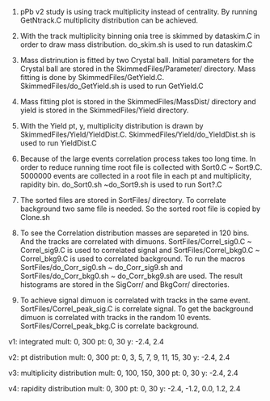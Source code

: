 1. pPb v2 study is using track multiplicity instead of centrality.
	By running GetNtrack.C multiplicity distribution can be achieved.

2. With the track multiplicity binning onia tree is skimmed by dataskim.C in order to draw mass distribution. do_skim.sh is used to run dataskim.C

3. Mass distrinution is fitted by two Crystal ball. Initial parameters for the Crystal ball are stored in the SkimmedFiles/Parameter/ directory. Mass fitting is done by SkimmedFiles/GetYield.C. SkimmedFiles/do_GetYield.sh is used to run GetYield.C

4. Mass fitting plot is stored in the SkimmedFiles/MassDist/ directory and yield is stored in the SkimmedFiles/Yield directory.

5. With the Yield pt, y, multiplicity distribution is drawn by SkimmedFiles/Yield/YieldDist.C. SkimmedFiles/Yield/do_YieldDist.sh is used to run YieldDist.C 

6. Because of the large events correlation process takes too long time. In order to reduce running time root file is collected with Sort0.C ~ Sort9.C. 5000000 events are collected in a root file in each pt and multiplicity, rapidity bin. do_Sort0.sh ~do_Sort9.sh is used to run Sort?.C

7. The sorted files are stored in SortFiles/ directory. To correlate background two same file is needed. So the sorted root file is copied by Clone.sh

8. To see the Correlation distribution masses are separeted in 120 bins. And the tracks are correlated with dimuons. SortFiles/Correl_sig0.C ~ Correl_sig9.C is used to correlated signal and SortFiles/Correl_bkg0.C ~ Correl_bkg9.C is used to correlated background. To run the macros SortFiles/do_Corr_sig0.sh ~ do_Corr_sig9.sh and SortFiles/do_Corr_bkg0.sh ~ do_Corr_bkg9.sh are used. The result histograms are stored in the SigCorr/ and BkgCorr/ directories.

9. To achieve signal dimuon is correlated with tracks in the same event. SortFiles/Correl_peak_sig.C is correlate signal. To get the background dimuon is correlated with tracks in the random 10 events. SortFiles/Correl_peak_bkg.C is correlate background.

v1: integrated
mult: 0, 300
pt: 0, 30
y: -2.4, 2.4

v2: pt distribution
mult: 0, 300
pt: 0, 3, 5, 7, 9, 11, 15, 30
y: -2.4, 2.4

v3: multiplicity distribution
mult: 0, 100, 150, 300
pt: 0, 30
y: -2.4, 2.4

v4: rapidity distribution
mult: 0, 300
pt: 0, 30
y: -2.4, -1.2, 0.0, 1.2, 2.4
